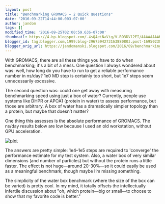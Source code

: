 ```yaml
---
layout: post
title: "Benchmarking GROMACS – 2 Quick Questions"
date: '2016-09-22T14:44:00.003-07:00'
author: jandom
tags: []
modified_time: '2016-09-25T02:00:59.636-07:00'
thumbnail: https://4.bp.blogspot.com/-4sQ4eiNaVig/V-RO3DVl2EI/AAAAAAAAHqQ/ACcrnGHPdy88IEpj-_l69hNNxhoaOfHJgCK4B/s72-c/plot.png
blogger_id: tag:blogger.com,1999:blog-2967594273163880803.post-1695023872077238121
blogger_orig_url: https://jandomanski.blogspot.com/2016/09/benchmarking-gromacs-2-quick-questions.html
---
```


With GROMACS, there are all these things you have to do when benchmarking; it's a bit of a mess. One question I always wondered about was: well, how long do you have to run to get a reliable performance number in ns/day? 1e0 MD step is certainly too short, but 1e7 steps seem unnecessarily excessive.

The second question was: could one get away with measuring benchmarking speed using just a box of water? Currently, people use systems like DHPR or APOA1 (protein in water) to assess performance, but those are arbitrary. A box of water has a dramatically simpler topology than a protein, but maybe that doesn’t matter?

One thing this assesses is the absolute performance of GROMACS. The ns/day results below are low because I used an old workstation, without GPU acceleration.

[![plot](https://4.bp.blogspot.com/-4sQ4eiNaVig/V-RO3DVl2EI/AAAAAAAAHqQ/ACcrnGHPdy88IEpj-_l69hNNxhoaOfHJgCK4B/s640/plot.png)](http://4.bp.blogspot.com/-4sQ4eiNaVig/V-RO3DVl2EI/AAAAAAAAHqQ/ACcrnGHPdy88IEpj-_l69hNNxhoaOfHJgCK4B/s1600/plot.png)

The answers are pretty simple: 1e4–1e5 steps are required to 'converge' the performance estimate for my test system. Also, a water box of very similar dimensions (and number of particles) but without the protein runs a little faster. The effect is not huge—around 20-30%—so it could easily be used as a meaningful benchmark, though maybe I’m missing something.

The simplicity of the water box benchmark (where the size of the box can be varied) is pretty cool. In my mind, it totally offsets the intellectually infertile discussion about "oh, which protein—big or small—to choose to show that my favorite code is better."
